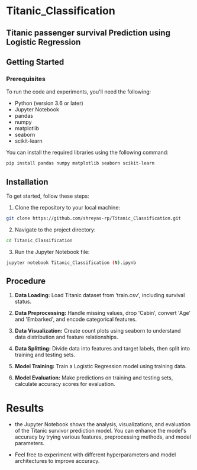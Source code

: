 # Titanic_Classification
## Titanic passenger survival Prediction using Logistic Regression


## Getting Started
### Prerequisites
To run the code and experiments, you'll need the following:

  - Python (version 3.6 or later)
  - Jupyter Notebook
  - pandas
  - numpy
  - matplotlib
  - seaborn
  - scikit-learn

You can install the required libraries using the following command:   
 ```bash
pip install pandas numpy matplotlib seaborn scikit-learn
```
## Installation
To get started, follow these steps:   
  1. Clone the repository to your local machine:
```bash
git clone https://github.com/shreyas-rp/Titanic_Classification.git
```
  2. Navigate to the project directory:
```bash
cd Titanic_Classification
```
  3. Run the Jupyter Notebook file:
```bash
jupyter notebook Titanic_Classification (N).ipynb
```
## Procedure 
1. **Data Loading:** Load Titanic dataset from 'train.csv', including survival status.

2. **Data Preprocessing:** Handle missing values, drop 'Cabin', convert 'Age' and 'Embarked', and encode categorical features.

3. **Data Visualization:** Create count plots using seaborn to understand data distribution and feature relationships.

4. **Data Splitting:** Divide data into features and target labels, then split into training and testing sets.

5. **Model Training:** Train a Logistic Regression model using training data.

6. **Model Evaluation:** Make predictions on training and testing sets, calculate accuracy scores for evaluation.

# Results
  - the Jupyter Notebook shows the analysis, visualizations, and evaluation of the Titanic survivor prediction model. You can enhance the model's accuracy by trying 
    various features, preprocessing methods, and model parameters.
    
  - Feel free to experiment with different hyperparameters and model architectures to improve accuracy.
